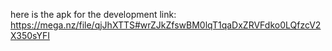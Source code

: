 here is the apk for the development
link: https://mega.nz/file/qjJhXTTS#wrZJkZfswBM0lqT1qaDxZRVFdko0LQfzcV2X350sYFI
